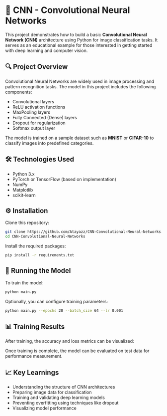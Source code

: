 # 🧠 CNN - Convolutional Neural Networks

This project demonstrates how to build a basic **Convolutional Neural Network (CNN)** architecture using Python for image classification tasks. It serves as an educational example for those interested in getting started with deep learning and computer vision.

## 🔍 Project Overview

Convolutional Neural Networks are widely used in image processing and pattern recognition tasks. The model in this project includes the following components:

- Convolutional layers  
- ReLU activation functions  
- MaxPooling layers  
- Fully Connected (Dense) layers  
- Dropout for regularization  
- Softmax output layer  

The model is trained on a sample dataset such as **MNIST** or **CIFAR-10** to classify images into predefined categories.

## 🛠 Technologies Used

- Python 3.x  
- PyTorch or TensorFlow (based on implementation)  
- NumPy  
- Matplotlib  
- scikit-learn

## ⚙️ Installation

Clone this repository:

```bash
git clone https://github.com/Atayazz/CNN-Convolutional-Neural-Networks.git
cd CNN-Convolutional-Neural-Networks
```

Install the required packages:

```bash
pip install -r requirements.txt
```

## 🚀 Running the Model

To train the model:

```bash
python main.py
```

Optionally, you can configure training parameters:

```bash
python main.py --epochs 20 --batch_size 64 --lr 0.001
```

## 📊 Training Results

After training, the accuracy and loss metrics can be visualized:

Once training is complete, the model can be evaluated on test data for performance measurement.

## 📈 Key Learnings

- Understanding the structure of CNN architectures  
- Preparing image data for classification  
- Training and validating deep learning models  
- Preventing overfitting using techniques like dropout  
- Visualizing model performance


